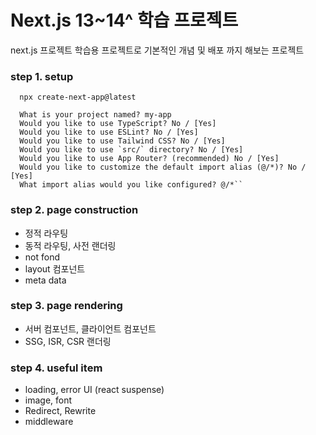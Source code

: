 # Next.js 13~14^ 학습 프로젝트

next.js 프로젝트 학습용 프로젝트로 기본적인 개념 및 배포 까지 해보는 프로젝트

### step 1. setup

```
  npx create-next-app@latest
```

```
  What is your project named? my-app
  Would you like to use TypeScript? No / [Yes]
  Would you like to use ESLint? No / [Yes]
  Would you like to use Tailwind CSS? No / [Yes]
  Would you like to use `src/` directory? No / [Yes]
  Would you like to use App Router? (recommended) No / [Yes]
  Would you like to customize the default import alias (@/*)? No / [Yes]
  What import alias would you like configured? @/*``
```

### step 2. page construction

- 정적 라우팅
- 동적 라우팅, 사전 랜더링
- not fond
- layout 컴포넌트
- meta data

### step 3. page rendering

- 서버 컴포넌트, 클라이언트 컴포넌트
- SSG, ISR, CSR 랜더링

### step 4. useful item

- loading, error UI (react suspense)
- image, font
- Redirect, Rewrite
- middleware
